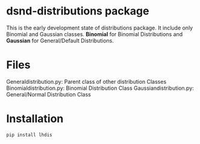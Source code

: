 # dsnd-distributions package

This is the early development state of distributions package.
It include only Binomial and Gaussian classes.
<b>Binomial</b> for Binomial Distributions and <b>Gaussian</b> for General/Default Distributions.


# Files

Generaldistribution.py: Parent class of other distribution Classes
Binomialdistribution.py: Binomial Distribution Class
Gaussiandistribution.py: General/Normal Distribution Class

# Installation
`pip install lhdis`
